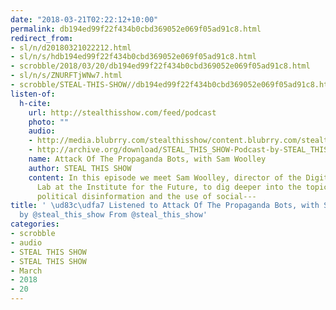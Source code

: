 ```yaml
---
date: "2018-03-21T02:22:12+10:00"
permalink: db194ed99f22f434b0cbd369052e069f05ad91c8.html
redirect_from:
- sl/n/d20180321022212.html
- sl/n/s/hdb194ed99f22f434b0cbd369052e069f05ad91c8.html
- scrobble/2018/03/20/db194ed99f22f434b0cbd369052e069f05ad91c8.html
- sl/n/s/ZNURFTjWNw7.html
- scrobble/STEAL-THIS-SHOW//db194ed99f22f434b0cbd369052e069f05ad91c8.html
listen-of:
  h-cite:
    url: http://stealthisshow.com/feed/podcast
    photo: ""
    audio:
    - http://media.blubrry.com/stealthisshow/content.blubrry.com/stealthisshow/S03_E012_Propaganda_Bots_with_Sam_Woolley.mp3
    - http://archive.org/download/STEAL_THIS_SHOW-Podcast-by-STEAL_THIS_SHOW/S03_E012_Propaganda_Bots_with_Sam_Woolley.mp3
    name: Attack Of The Propaganda Bots, with Sam Woolley
    author: STEAL THIS SHOW
    content: In this episode we meet Sam Woolley, director of the Digital Intelligence
      Lab at the Institute for the Future, to dig deeper into the topic of troll farms,
      political disinformation and the use of social---
title: ' \ud83c\udfa7 Listened to Attack Of The Propaganda Bots, with Sam Woolley
  by @steal_this_show From @steal_this_show'
categories:
- scrobble
- audio
- STEAL THIS SHOW
- STEAL THIS SHOW
- March
- 2018
- 20
---
```

